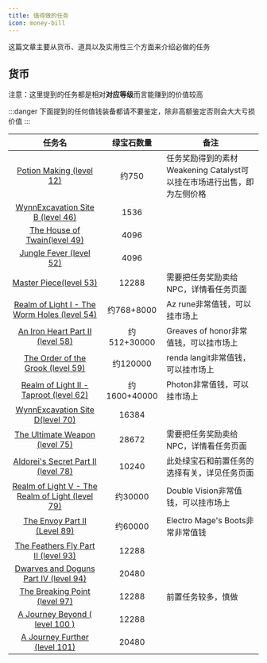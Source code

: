```yaml
---
title: 值得做的任务
icon: money-bill
---
```


这篇文章主要从货币、道具以及实用性三个方面来介绍必做的任务

## 货币

注意：这里提到的任务都是相对**对应等级**而言能赚到的价值较高

:::danger
下面提到的任何值钱装备都请不要鉴定，除非高额鉴定否则会大大亏损价值
:::

| 任务名 | 绿宝石数量 | 备注 |
| :-----: | :----------: | --- |
| [Potion Making (level 12)](/quests/lvl11-20/level%2012%20-%20Potion%20Making.html) | 约750 | 任务奖励得到的素材Weakening Catalyst可以挂在市场进行出售，即为左侧价格 |
| [WynnExcavation Site B (level 46)](/quests/lvl41-50/level%2046%20-%20WynnExcavation%20Site%20B.html) | 1536 | |
| [The House of Twain(level 49)](/quests/lvl41-50/level%2049%20-%20The%20House%20of%20Twain.html) | 4096 | |
| [Jungle Fever (level 52)](/quests/lvl51-60/level%2052%20-%20Jungle%20Fever.html) | 4096 | |
| [Master Piece(level 53)](/quests/lvl51-60/level%2053%20-%20Master%20Piece.html) | 12288 | 需要把任务奖励卖给NPC，详情看任务页面 |
| [Realm of Light I - The Worm Holes (level 54)](/quests/lvl51-60/level%2054%20-%20Realm%20of%20Light%20I%20-%20The%20Worm%20Holes.html) | 约768+8000 | Az rune非常值钱，可以挂市场上 |
| [An Iron Heart Part II (level 58)](/quests/lvl51-60/level%2058%20-%20An%20Iron%20Heart%20Part%20II.html) | 约512+30000 | Greaves of honor非常值钱，可以挂市场上 |
| [The Order of the Grook (level 59)](/quests/lvl51-60/level%2059%20-%20The%20Order%20of%20the%20Grook.html) | 约120000 | renda langit非常值钱，可以挂市场上 |
| [Realm of Light II - Taproot (level 62)](/quests/lvl61-70/level%2062%20-%20Realm%20of%20Light%20II%20-%20Taproot.html) | 约1600+40000 | Photon非常值钱，可以挂市场上 |
| [WynnExcavation Site D(level 70)](/quests/lvl61-70/level%2070%20-%20WynnExcavation%20Site%20D.html) | 16384 | |
| [The Ultimate Weapon (level 75)](/quests/lvl71-80/level%2075%20-%20The%20Ultimate%20Weapon.html) | 28672 | 需要把任务奖励卖给NPC，详情看任务页面 |
| [Aldorei's Secret Part II (level 78)](/quests/lvl71-80/level%2078%20-%20Aldorei's%20Secret%20Part%20II.html) | 10240 | 此处绿宝石和前置任务的选择有关，详见任务页面 |
| [Realm of Light V - The Realm of Light (level 79)](/quests/lvl71-80/level%2079%20-%20Realm%20of%20Light%20V%20-%20The%20Realm%20of%20Light.html) | 约30000 | Double Vision非常值钱，可以挂市场上 | 
| [The Envoy Part II (Level 89)](/quests/lvl81-90/level%2089%20-%20The%20Envoy%20Part%20II.html) | 约60000 | Electro Mage's Boots非常非常值钱 |
| [The Feathers Fly Part II (level 93)](/quests/lvl91-100/level%2093%20-%20The%20Feathers%20Fly%20Part%20II.html) | 12288 | |
| [Dwarves and Doguns Part IV (level 94)](/quests/lvl91-100/level%2094%20-%20Dwarves%20and%20Doguns%20Part%20IV.html) | 20480 | |
| [The Breaking Point (level 97)](/quests/lvl91-100/level%2097%20-%20The%20Breaking%20Point.html) | 12288 | 前置任务较多，慎做 |
| [A Journey Beyond ( level 100 )](/quests/lvl91-100/level%20100%20-%20A%20Journey%20Beyond.html) | 12288 | |
| [A Journey Further (level 101)](/quests/lvl101-110/level%20101%20-%20A%20Journey%20Further.html) | 20480 | |